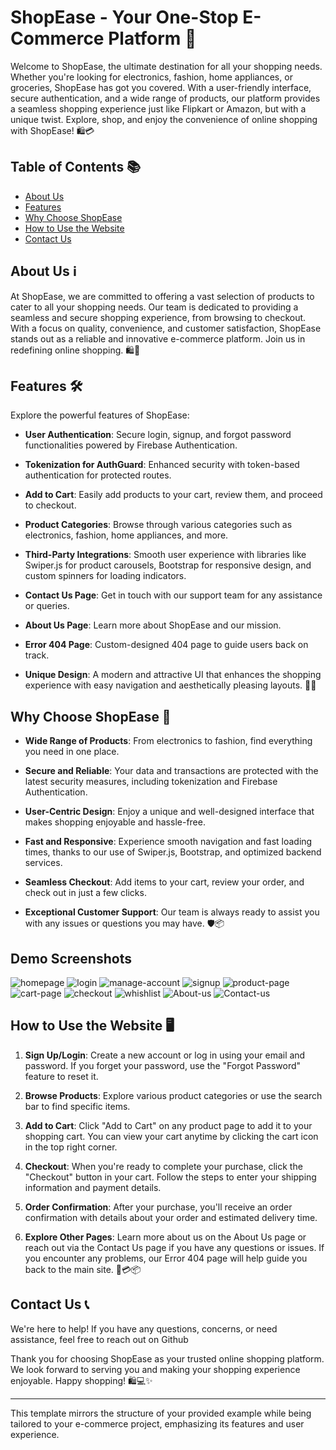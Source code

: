 # ShopEase - Your One-Stop E-Commerce Platform 🛒

Welcome to ShopEase, the ultimate destination for all your shopping needs. Whether you're looking for electronics, fashion, home appliances, or groceries, ShopEase has got you covered. With a user-friendly interface, secure authentication, and a wide range of products, our platform provides a seamless shopping experience just like Flipkart or Amazon, but with a unique twist. Explore, shop, and enjoy the convenience of online shopping with ShopEase! 🛍️💳

## Table of Contents 📚

- [About Us](#about-us)
- [Features](#features)
- [Why Choose ShopEase](#why-choose-shopease)
- [How to Use the Website](#how-to-use-the-website)
- [Contact Us](#contact-us)

## About Us ℹ️

At ShopEase, we are committed to offering a vast selection of products to cater to all your shopping needs. Our team is dedicated to providing a seamless and secure shopping experience, from browsing to checkout. With a focus on quality, convenience, and customer satisfaction, ShopEase stands out as a reliable and innovative e-commerce platform. Join us in redefining online shopping. 🛍️🚀

## Features 🛠️

Explore the powerful features of ShopEase:

- **User Authentication**: Secure login, signup, and forgot password functionalities powered by Firebase Authentication.

- **Tokenization for AuthGuard**: Enhanced security with token-based authentication for protected routes.

- **Add to Cart**: Easily add products to your cart, review them, and proceed to checkout.

- **Product Categories**: Browse through various categories such as electronics, fashion, home appliances, and more.

- **Third-Party Integrations**: Smooth user experience with libraries like Swiper.js for product carousels, Bootstrap for responsive design, and custom spinners for loading indicators.

- **Contact Us Page**: Get in touch with our support team for any assistance or queries.

- **About Us Page**: Learn more about ShopEase and our mission.

- **Error 404 Page**: Custom-designed 404 page to guide users back on track.

- **Unique Design**: A modern and attractive UI that enhances the shopping experience with easy navigation and aesthetically pleasing layouts. 🎨✨

## Why Choose ShopEase 🌟

- **Wide Range of Products**: From electronics to fashion, find everything you need in one place.

- **Secure and Reliable**: Your data and transactions are protected with the latest security measures, including tokenization and Firebase Authentication.

- **User-Centric Design**: Enjoy a unique and well-designed interface that makes shopping enjoyable and hassle-free.

- **Fast and Responsive**: Experience smooth navigation and fast loading times, thanks to our use of Swiper.js, Bootstrap, and optimized backend services.

- **Seamless Checkout**: Add items to your cart, review your order, and check out in just a few clicks.

- **Exceptional Customer Support**: Our team is always ready to assist you with any issues or questions you may have. 🛡️📦

## Demo Screenshots

![homepage](https://github.com/JBORAD988/E-Commerce-webApp/blob/40e955958e5baa8955ebdd143c8e3619bedd5148/src/assets/screen-shots/Home.png)
![login](https://github.com/JBORAD988/E-Commerce-webApp/blob/40e955958e5baa8955ebdd143c8e3619bedd5148/src/assets/screen-shots/login.png)
![manage-account](https://github.com/JBORAD988/E-Commerce-webApp/blob/7566bd2a8dd148e3aa03dda3385f1b7b3a79828d/src/assets/screen-shots/manage%20my%20account.png)
![signup](https://github.com/JBORAD988/E-Commerce-webApp/blob/40e955958e5baa8955ebdd143c8e3619bedd5148/src/assets/screen-shots/singup.png)
![product-page](https://github.com/JBORAD988/E-Commerce-webApp/blob/40e955958e5baa8955ebdd143c8e3619bedd5148/src/assets/screen-shots/Product.png)
![cart-page](https://github.com/JBORAD988/E-Commerce-webApp/blob/40e955958e5baa8955ebdd143c8e3619bedd5148/src/assets/screen-shots/cart.png)
![checkout](https://github.com/JBORAD988/E-Commerce-webApp/blob/40e955958e5baa8955ebdd143c8e3619bedd5148/src/assets/screen-shots/checkout.png)
![whishlist](https://github.com/JBORAD988/E-Commerce-webApp/blob/7566bd2a8dd148e3aa03dda3385f1b7b3a79828d/src/assets/screen-shots/Whishlist.png)
![About-us](https://github.com/JBORAD988/E-Commerce-webApp/blob/7566bd2a8dd148e3aa03dda3385f1b7b3a79828d/src/assets/screen-shots/about%20us.png)
![Contact-us](https://github.com/JBORAD988/E-Commerce-webApp/blob/7566bd2a8dd148e3aa03dda3385f1b7b3a79828d/src/assets/screen-shots/contact%20us.png)

## How to Use the Website 🖥️

1. **Sign Up/Login**: Create a new account or log in using your email and password. If you forget your password, use the "Forgot Password" feature to reset it.

2. **Browse Products**: Explore various product categories or use the search bar to find specific items.

3. **Add to Cart**: Click "Add to Cart" on any product page to add it to your shopping cart. You can view your cart anytime by clicking the cart icon in the top right corner.

4. **Checkout**: When you're ready to complete your purchase, click the "Checkout" button in your cart. Follow the steps to enter your shipping information and payment details.

5. **Order Confirmation**: After your purchase, you'll receive an order confirmation with details about your order and estimated delivery time.

6. **Explore Other Pages**: Learn more about us on the About Us page or reach out via the Contact Us page if you have any questions or issues. If you encounter any problems, our Error 404 page will help guide you back to the main site. 🛒💳📦

## Contact Us 📞

We're here to help! If you have any questions, concerns, or need assistance, feel free to reach out on Github

Thank you for choosing ShopEase as your trusted online shopping platform. We look forward to serving you and making your shopping experience enjoyable. Happy shopping! 🛍️💻✨

---

This template mirrors the structure of your provided example while being tailored to your e-commerce project, emphasizing its features and user experience.
